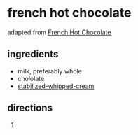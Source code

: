 # french hot chocolate

adapted from [French Hot Chocolate](https://www.wellplated.com/french-hot-chocolate/)

## ingredients

- milk, preferably whole
- chololate
- [stabilized-whipped-cream](../toppings/stabilized-whipped-cream.md)

## directions

1.

